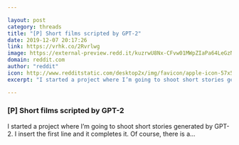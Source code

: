 ```yaml
---

layout: post
category: threads
title: "[P] Short films scripted by GPT-2"
date: 2019-12-07 20:17:26
link: https://vrhk.co/2Rvrlwg
image: https://external-preview.redd.it/kuzrwU8Nx-CFvw01MWpZIaPa64LeGzNdREAFSHt3FnA.jpg?width=480&height=251.308900524&auto=webp&s=381ef9ffa41d71d75efdca68ac253bb3daa083b8
domain: reddit.com
author: "reddit"
icon: http://www.redditstatic.com/desktop2x/img/favicon/apple-icon-57x57.png
excerpt: "I started a project where I’m going to shoot short stories generated by GPT-2. I insert the first line and it completes it. Of course, there is a..."

---
```


### [P] Short films scripted by GPT-2

I started a project where I’m going to shoot short stories generated by GPT-2. I insert the first line and it completes it. Of course, there is a...
